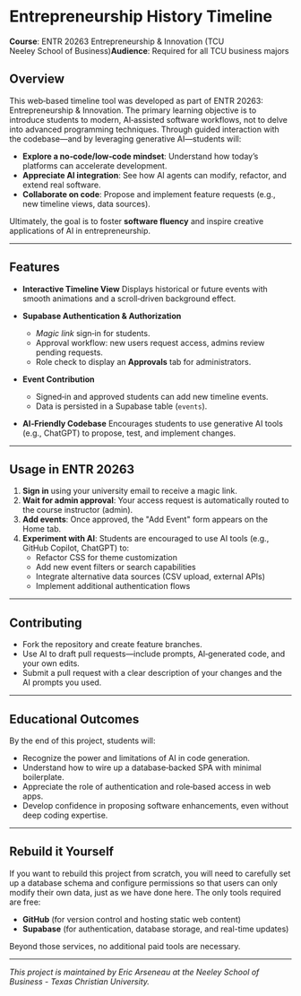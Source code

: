 # Entrepreneurship History Timeline

**Course**: ENTR 20263 Entrepreneurship & Innovation (TCU Neeley School of Business)**Audience**: Required for all TCU business majors

## Overview

This web‑based timeline tool was developed as part of ENTR 20263: Entrepreneurship & Innovation. The primary learning objective is to introduce students to modern, AI‑assisted software workflows, not to delve into advanced programming techniques. Through guided interaction with the codebase—and by leveraging generative AI—students will:

- **Explore a no‑code/low‑code mindset**: Understand how today’s platforms can accelerate development.
- **Appreciate AI integration**: See how AI agents can modify, refactor, and extend real software.
- **Collaborate on code**: Propose and implement feature requests (e.g., new timeline views, data sources).

Ultimately, the goal is to foster **software fluency** and inspire creative applications of AI in entrepreneurship.

---

## Features

- **Interactive Timeline View**  Displays historical or future events with smooth animations and a scroll‑driven background effect.

- **Supabase Authentication & Authorization**

  - *Magic link* sign‑in for students.
  - Approval workflow: new users request access, admins review pending requests.
  - Role check to display an **Approvals** tab for administrators.

- **Event Contribution**

  - Signed‑in and approved students can add new timeline events.
  - Data is persisted in a Supabase table (`events`).

- **AI‑Friendly Codebase**  Encourages students to use generative AI tools (e.g., ChatGPT) to propose, test, and implement changes.

---

## Usage in ENTR 20263

1. **Sign in** using your university email to receive a magic link.
2. **Wait for admin approval**: Your access request is automatically routed to the course instructor (admin).
3. **Add events**: Once approved, the "Add Event" form appears on the Home tab.
4. **Experiment with AI**: Students are encouraged to use AI tools (e.g., GitHub Copilot, ChatGPT) to:
   - Refactor CSS for theme customization
   - Add new event filters or search capabilities
   - Integrate alternative data sources (CSV upload, external APIs)
   - Implement additional authentication flows

---

## Contributing

- Fork the repository and create feature branches.
- Use AI to draft pull requests—include prompts, AI‑generated code, and your own edits.
- Submit a pull request with a clear description of your changes and the AI prompts you used.

---

## Educational Outcomes

By the end of this project, students will:

- Recognize the power and limitations of AI in code generation.
- Understand how to wire up a database‑backed SPA with minimal boilerplate.
- Appreciate the role of authentication and role‑based access in web apps.
- Develop confidence in proposing software enhancements, even without deep coding expertise.

---

## Rebuild it Yourself

If you want to rebuild this project from scratch, you will need to carefully set up a database schema and configure permissions so that users can only modify their own data, just as we have done here. The only tools required are free:

- **GitHub** (for version control and hosting static web content)
- **Supabase** (for authentication, database storage, and real-time updates)

Beyond those services, no additional paid tools are necessary.

---

*This project is maintained by Eric Arseneau at the Neeley School of Business - Texas Christian University.*